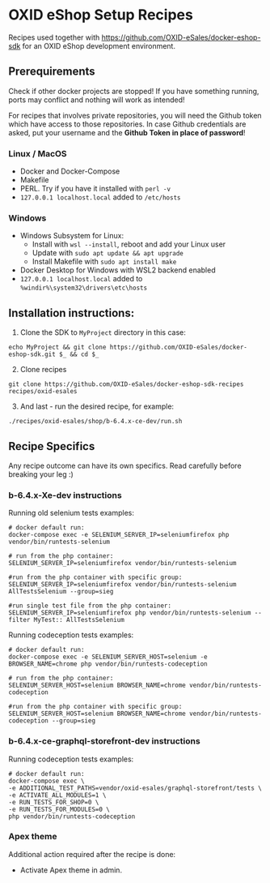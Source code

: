 # OXID eShop Setup Recipes

Recipes used together with https://github.com/OXID-eSales/docker-eshop-sdk for an OXID eShop development environment.

## Prerequirements

Check if other docker projects are stopped! If you have something running, ports may conflict and nothing will work as intended!

For recipes that involves private repositories, you will need the Github token which have access to those repositories.
In case Github credentials are asked, put your username and the **Github Token in place of password**!

### Linux / MacOS

- Docker and Docker-Compose
- Makefile
- PERL. Try if you have it installed with `perl -v`
- `127.0.0.1 localhost.local` added to `/etc/hosts`

### Windows

- Windows Subsystem for Linux:
  - Install with `wsl --install`, reboot and add your Linux user
  - Update with `sudo apt update && apt upgrade`
  - Install Makefile with `sudo apt install make`
- Docker Desktop for Windows with WSL2 backend enabled
- `127.0.0.1 localhost.local` added to `%windir%\system32\drivers\etc\hosts`

## Installation instructions:

1. Clone the SDK to ``MyProject`` directory in this case:
```
echo MyProject && git clone https://github.com/OXID-eSales/docker-eshop-sdk.git $_ && cd $_
```

2. Clone recipes
```
git clone https://github.com/OXID-eSales/docker-eshop-sdk-recipes recipes/oxid-esales
```

3. And last - run the desired recipe, for example:
```
./recipes/oxid-esales/shop/b-6.4.x-ce-dev/run.sh
```

## Recipe Specifics

Any recipe outcome can have its own specifics. Read carefully before breaking your leg :)

### b-6.4.x-Xe-dev instructions

Running old selenium tests examples:

```
# docker default run:
docker-compose exec -e SELENIUM_SERVER_IP=seleniumfirefox php vendor/bin/runtests-selenium

# run from the php container:
SELENIUM_SERVER_IP=seleniumfirefox vendor/bin/runtests-selenium

#run from the php container with specific group:
SELENIUM_SERVER_IP=seleniumfirefox vendor/bin/runtests-selenium AllTestsSelenium --group=sieg

#run single test file from the php container:
SELENIUM_SERVER_IP=seleniumfirefox php vendor/bin/runtests-selenium --filter MyTest:: AllTestsSelenium
```

Running codeception tests examples:

```
# docker default run:
docker-compose exec -e SELENIUM_SERVER_HOST=selenium -e BROWSER_NAME=chrome php vendor/bin/runtests-codeception

# run from the php container:
SELENIUM_SERVER_HOST=selenium BROWSER_NAME=chrome vendor/bin/runtests-codeception

#run from the php container with specific group:
SELENIUM_SERVER_HOST=selenium BROWSER_NAME=chrome vendor/bin/runtests-codeception --group=sieg
```

### b-6.4.x-ce-graphql-storefront-dev instructions

Running codeception tests examples:

```
# docker default run:
docker-compose exec \
-e ADDITIONAL_TEST_PATHS=vendor/oxid-esales/graphql-storefront/tests \
-e ACTIVATE_ALL_MODULES=1 \
-e RUN_TESTS_FOR_SHOP=0 \
-e RUN_TESTS_FOR_MODULES=0 \
php vendor/bin/runtests-codeception
```

### Apex theme

Additional action required after the recipe is done:
* Activate Apex theme in admin.

